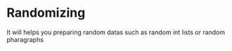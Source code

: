 # Randomizing
It will helps you preparing random datas such as random int lists or random pharagraphs
